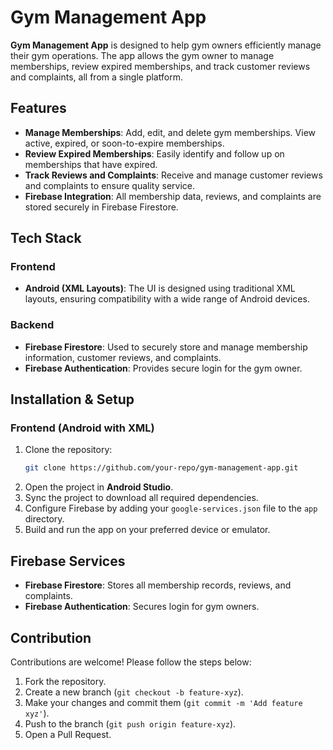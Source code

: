 # Gym Management App

**Gym Management App** is designed to help gym owners efficiently manage their gym operations. The app allows the gym owner to manage memberships, review expired memberships, and track customer reviews and complaints, all from a single platform.

## Features
- **Manage Memberships**: Add, edit, and delete gym memberships. View active, expired, or soon-to-expire memberships.
- **Review Expired Memberships**: Easily identify and follow up on memberships that have expired.
- **Track Reviews and Complaints**: Receive and manage customer reviews and complaints to ensure quality service.
- **Firebase Integration**: All membership data, reviews, and complaints are stored securely in Firebase Firestore.

## Tech Stack
### Frontend
- **Android (XML Layouts)**: The UI is designed using traditional XML layouts, ensuring compatibility with a wide range of Android devices.
  
### Backend
- **Firebase Firestore**: Used to securely store and manage membership information, customer reviews, and complaints.
- **Firebase Authentication**: Provides secure login for the gym owner.

## Installation & Setup

### Frontend (Android with XML)
1. Clone the repository:
    ```bash
    git clone https://github.com/your-repo/gym-management-app.git
    ```
2. Open the project in **Android Studio**.
3. Sync the project to download all required dependencies.
4. Configure Firebase by adding your `google-services.json` file to the `app` directory.
5. Build and run the app on your preferred device or emulator.

## Firebase Services
- **Firebase Firestore**: Stores all membership records, reviews, and complaints.
- **Firebase Authentication**: Secures login for gym owners.

## Contribution
Contributions are welcome! Please follow the steps below:
1. Fork the repository.
2. Create a new branch (`git checkout -b feature-xyz`).
3. Make your changes and commit them (`git commit -m 'Add feature xyz'`).
4. Push to the branch (`git push origin feature-xyz`).
5. Open a Pull Request.

